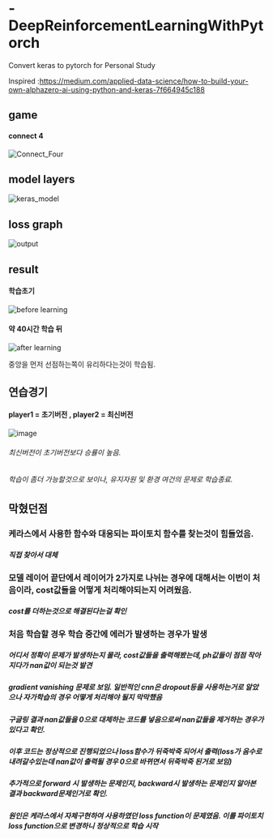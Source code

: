# -DeepReinforcementLearningWithPytorch

Convert keras to pytorch for Personal Study

Inspired :https://medium.com/applied-data-science/how-to-build-your-own-alphazero-ai-using-python-and-keras-7f664945c188
## game
#### connect 4
![Connect_Four](https://user-images.githubusercontent.com/59239082/163004555-438f6f0e-2079-4b39-8c35-307b79459665.gif)



## model layers
![keras_model](https://user-images.githubusercontent.com/59239082/162997653-c3a17ddc-1c2a-4c9f-9ca1-118de9ef40ad.png)


## loss graph
![output](https://user-images.githubusercontent.com/59239082/162997545-770eed45-c867-4271-b576-8242bb333c34.png)


## result

#### 학습초기
![before learning](https://user-images.githubusercontent.com/59239082/162998613-7d489ab2-7c3b-43fa-a0d0-beab7ad0525d.jpg)

#### 약 40시간 학습 뒤
![after learning](https://user-images.githubusercontent.com/59239082/162998683-c8a205e4-38d8-4980-9437-72e46611aeb3.jpg)

중앙을 먼저 선점하는쪽이 유리하다는것이 학습됨.

## 연습경기
#### player1 = 초기버전 , player2 = 최신버전
![image](https://user-images.githubusercontent.com/59239082/162999860-3dc1a852-478e-4691-a493-3c77e0abacf0.png)
###### 최신버전이 초기버전보다 승률이 높음.

###### 학습이 좀더 가능할것으로 보이나, 유지자원 및 환경 여건의 문제로 학습종료.

## 막혔던점
### 케라스에서 사용한 함수와 대응되는 파이토치 함수를 찾는것이 힘들었음. 
##### 직접 찾아서 대체
### 모델 레이어 끝단에서 레이어가 2가지로 나뉘는 경우에 대해서는 이번이 처음이라, cost값들을 어떻게 처리해야되는지 어려웠음.
##### cost를 더하는것으로 해결된다는걸 확인
### 처음 학습할 경우 학습 중간에 에러가 발생하는 경우가 발생
##### 어디서 정확이 문제가 발생하는지 몰라, cost값들을 출력해봤는데, ph값들이 점점 작아지다가 nan값이 되는것 발견
##### gradient vanishing 문제로 보임. 일반적인 cnn은 dropout등을 사용하는거로 알았으나 자가학습의 경우 어떻게 처리해야 될지 막막했음  
##### 구글링 결과 nan값들을 0으로 대체하는 코드를 넣음으로써 nan값들을 제거하는 경우가 있다고 확인.
##### 이후 코드는 정상적으로 진행되었으나 loss함수가 뒤죽박죽 되어서 출력(loss가 음수로 내려갈수있는데 nan값이 출력될 경우 0으로 바뀌면서 뒤죽박죽 된거로 보임)
##### 추가적으로 forward 시 발생하는 문제인지, backward시 발생하는 문제인지 알아본 결과 backward문제인거로 확인.
##### 원인은 케라스에서 자체구현하여 사용하였던 loss function이 문제였음. 이를 파이토치 loss function으로 변경하니 정상적으로 학습 시작


